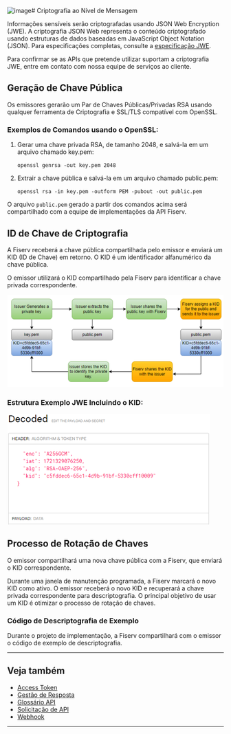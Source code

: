 ![image](https://github.com/user-attachments/assets/b803d96d-6012-4bad-8460-bafe9d82d7e0)# Criptografia ao Nível de Mensagem

Informações sensíveis serão criptografadas usando JSON Web Encryption (JWE). A criptografia JSON Web representa o conteúdo criptografado usando estruturas de dados baseadas em JavaScript Object Notation (JSON). Para especificações completas, consulte a [especificação JWE](https://datatracker.ietf.org/doc/html/draft-ietf-jose-json-web-encryption-40).

Para confirmar se as APIs que pretende utilizar suportam a criptografia JWE, entre em contato com nossa equipe de serviços ao cliente.

## Geração de Chave Pública

Os emissores gerarão um Par de Chaves Públicas/Privadas RSA usando qualquer ferramenta de Criptografia e SSL/TLS compatível com OpenSSL.

### Exemplos de Comandos usando o OpenSSL:

1. Gerar uma chave privada RSA, de tamanho 2048, e salvá-la em um arquivo chamado key.pem:
   ```
   openssl genrsa -out key.pem 2048
   ```

2. Extrair a chave pública e salvá-la em um arquivo chamado public.pem:
   ```
   openssl rsa -in key.pem -outform PEM -pubout -out public.pem
   ```

O arquivo `public.pem` gerado a partir dos comandos acima será compartilhado com a equipe de implementações da API Fiserv.

## ID de Chave de Criptografia

A Fiserv receberá a chave pública compartilhada pelo emissor e enviará um KID (ID de Chave) em retorno. O KID é um identificador alfanumérico da chave pública.

O emissor utilizará o KID compartilhado pela Fiserv para identificar a chave privada correspondente.

![1-](../../../assets/images/1-.png)

### Estrutura Exemplo JWE Incluindo o KID:

![2-](../../../assets/images/2-.png)

## Processo de Rotação de Chaves

O emissor compartilhará uma nova chave pública com a Fiserv, que enviará o KID correspondente.

Durante uma janela de manutenção programada, a Fiserv marcará o novo KID como ativo. O emissor receberá o novo KID e recuperará a chave privada correspondente para descriptografia. O principal objetivo de usar um KID é otimizar o processo de rotação de chaves.

### Código de Descriptografia de Exemplo

Durante o projeto de implementação, a Fiserv compartilhará com o emissor o código de exemplo de descriptografia.

---

## Veja também

- [Access Token](?path=docs/português/referência-api/accessToken.md)
- [Gestão de Resposta ](?path=docs/português/referência-api/gestão-resposta.md)
- [Glossário API](?path=docs/português/referência-api/glossário-api.md)
- [Solicitação de API](?path=docs/português/referência-api/solicitação-api.md)
- [Webhook](?path=docs/português/referência-api/5-notificações.md)

---
